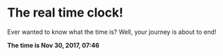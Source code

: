 # The real time clock!

Ever wanted to know what the time is? Well, your journey is about to end!

**The time is Nov 30, 2017, 07:46**